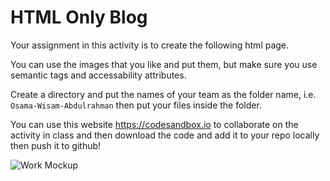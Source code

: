 # HTML Only Blog

Your assignment in this activity is to create the following html page.

You can use the images that you like and put them, but make sure you use semantic tags and accessability attributes.

Create a directory and put the names of your team as the folder name, i.e. `Osama-Wisam-Abdulrahman` then put your files inside the folder.

You can use this website https://codesandbox.io to collaborate on the activity in class and then download the code and add it to your repo locally then push it to github!

![Work Mockup](https://i.ibb.co/X5HwBPp/Assignment-1.png)
